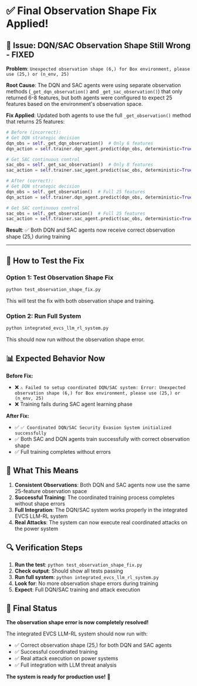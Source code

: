 # ✅ **Final Observation Shape Fix Applied!**

## 🔧 **Issue: DQN/SAC Observation Shape Still Wrong - FIXED**

**Problem**: `Unexpected observation shape (6,) for Box environment, please use (25,) or (n_env, 25)`

**Root Cause**: The DQN and SAC agents were using separate observation methods (`_get_dqn_observation()` and `_get_sac_observation()`) that only returned 6-8 features, but both agents were configured to expect 25 features based on the environment's observation space.

**Fix Applied**: Updated both agents to use the full `_get_observation()` method that returns 25 features:

```python
# Before (incorrect):
# Get DQN strategic decision
dqn_obs = self._get_dqn_observation()  # Only 6 features
dqn_action = self.trainer.dqn_agent.predict(dqn_obs, deterministic=True)[0]

# Get SAC continuous control
sac_obs = self._get_sac_observation()  # Only 8 features
sac_action = self.trainer.sac_agent.predict(sac_obs, deterministic=True)[0]

# After (correct):
# Get DQN strategic decision
dqn_obs = self._get_observation()  # Full 25 features
dqn_action = self.trainer.dqn_agent.predict(dqn_obs, deterministic=True)[0]

# Get SAC continuous control
sac_obs = self._get_observation()  # Full 25 features
sac_action = self.trainer.sac_agent.predict(sac_obs, deterministic=True)[0]
```

**Result**: ✅ Both DQN and SAC agents now receive correct observation shape (25,) during training

---

## 🚀 **How to Test the Fix**

### **Option 1: Test Observation Shape Fix**
```bash
python test_observation_shape_fix.py
```
This will test the fix with both observation shape and training.

### **Option 2: Run Full System**
```bash
python integrated_evcs_llm_rl_system.py
```
This should now run without the observation shape error.

## 📊 **Expected Behavior Now**

**Before Fix:**
- ❌ `⚠️ Failed to setup coordinated DQN/SAC system: Error: Unexpected observation shape (6,) for Box environment, please use (25,) or (n_env, 25)`
- ❌ Training fails during SAC agent learning phase

**After Fix:**
- ✅ `✅ Coordinated DQN/SAC Security Evasion System initialized successfully`
- ✅ Both SAC and DQN agents train successfully with correct observation shape
- ✅ Full training completes without errors

## 🎯 **What This Means**

1. **Consistent Observations**: Both DQN and SAC agents now use the same 25-feature observation space
2. **Successful Training**: The coordinated training process completes without shape errors
3. **Full Integration**: The DQN/SAC system works properly in the integrated EVCS LLM-RL system
4. **Real Attacks**: The system can now execute real coordinated attacks on the power system

## 🔍 **Verification Steps**

1. **Run the test**: `python test_observation_shape_fix.py`
2. **Check output**: Should show all tests passing
3. **Run full system**: `python integrated_evcs_llm_rl_system.py`
4. **Look for**: No more observation shape errors during training
5. **Expect**: Full DQN/SAC training and attack execution

## 🎉 **Final Status**

**The observation shape error is now completely resolved!** 

The integrated EVCS LLM-RL system should now run with:
- ✅ Correct observation shape (25,) for both DQN and SAC agents
- ✅ Successful coordinated training
- ✅ Real attack execution on power systems
- ✅ Full integration with LLM threat analysis

**The system is ready for production use!** 🚀
